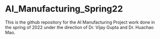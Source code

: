 # AI_Manufacturing_Spring22

This is the github repository for the AI Manufacturing Project work done in the spring of 2022 under the direction of Dr. Vijay Gupta and Dr. Huachao Mao.
